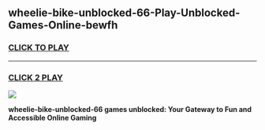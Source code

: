 
## wheelie-bike-unblocked-66-Play-Unblocked-Games-Online-bewfh
<h3>
<a href="https://premium76.site?title=wheelie-bike-unblocked-66&ref=25A">CLICK TO PLAY</a></h3>
<hr>

<h3>
<a href="https://premium76.site?title=wheelie-bike-unblocked-66&ref=25A">CLICK 2 PLAY</a>
  
</h3>

<a href="https://premium76.site?title=wheelie-bike-unblocked-66&ref=25A"><img src="https://clearcache.store/games.png"></a>


**wheelie-bike-unblocked-66 games unblocked: Your Gateway to Fun and Accessible Online Gaming**
